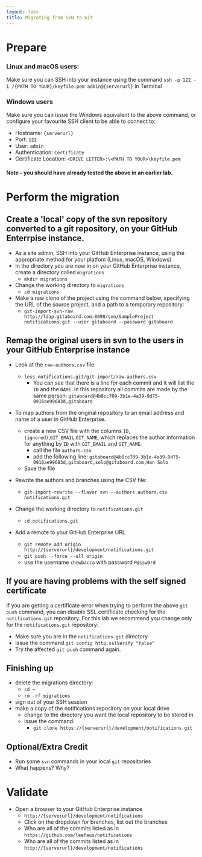 ```yaml
---
layout: labs
title: Migrating from SVN to Git
---
```


# Prepare

### Linux and macOS users:
Make sure you can SSH into your instance using the command `ssh -p 122 -i /{PATH TO YOUR}/keyfile.pem admin@{serverurl}` in Terminal

### Windows users
Make sure you can issue the Windows equivalent to the above command, or configure your favourite SSH client to be able to connect to:
  - Hostname: `{serverurl}`
  - Port: `122`
  - User: `admin`
  - Authentication: `Certificate`
  - Certificate Location: `<DRIVE LETTER>:\<PATH TO YOUR>\keyfile.pem`

#### Note - you should have already tested the above in an earlier lab.

# Perform the migration

## Create a 'local' copy of the svn repository converted to a git repository, on your GitHub Enterrpise instance.
- As a site admin, SSH into your GitHub Enterprise instance, using the appropriate method for your platfom (Linux, macOS, Windows)
- In the directory you are now in on your GitHub Enterprise instance, create a directory called `migrations`
    - `mkdir migrations`
- Change the working directory to `migrations`
    - `cd migrations`
- Make a raw clone of the project using the command below, specifying the URL of the source project, and a path to a temporary repository:
  - `git-import-svn-raw http://ldap.gitaboard.com:8090/svn/SampleProject notifications.git --user gitaboard --password gitaboard`

## Remap the original users in svn to the users in your GitHub Enterprise instance
- Look at the `raw-authors.csv` file
  - `less notifications.git/git-import/raw-authors.csv`
    - You can see that there is a line for each commit and it will list the `ID` and the `NAME`. In this repository all commits are made by the same person: `gitaboard@4b8cc709-3b1e-4a39-9d75-0916ae99683d,gitaboard`
 
 - To map authors from the original repository to an email address and name of a user in GitHub Enterprise.
   - create a new CSV file with the columns `ID`,`(ignored)`,`GIT_EMAIL`,`GIT_NAME`, which replaces the author information for anything by `ID` with `GIT_EMAIL` and `GIT_NAME`.
     - call the file `authors.csv`
     - add the following line:
   `gitaboard@4b8cc709-3b1e-4a39-9d75-0916ae99683d,gitaboard,solo@gitaboard.com,Han Solo`
    - Save the file
  - Rewrite the authors and branches using the CSV file:
    - `git-import-rewrite --flavor svn --authors authors.csv notifications.git`
  - Change the working directory to `notifications.git`
    - `cd notifications.git`
  - Add a remote to your GitHub Enterprise URL
    - `git remote add origin http://{serverurl}/development/notifications.git`
    - `git push --force --all origin` 
    - use the username `chewbacca` with password `P@ssw0rd`
 
 ## If you are having problems with the self signed certificate
If you are getting a certificate error when trying to perform the above `git push` command, you can disable SSL certificate checking for the `notifications.git` repository. For this lab we recommend you change only for the `notifications.git` repository:
  - Make sure you are in the `notifications.git` directory
  - Issue the command `git config http.sslVerify "false"`
  - Try the affected `git push` command again.

## Finishing up
- delete the migrations directory:
  - `cd ~`
  - `rm -rf migrations`
- sign out of your SSH session
- make a copy of the notifications repository on your local drive
  - change to the directory you want the local repository to be stored in
  - issue the command:
    - `git clone https://{serverurl}/development/notifications.git`

## Optional/Extra Credit
- Run some `svn` commands in your local `git` repositories
 - What happens? Why?

# Validate
- Open a browser to your GitHub Enterprise instance
  - `http://{serverurl}/development/notifications`
  - Click on the dropdown for branches, list out the branches
  - Who are all of the commits listed as in `https://github.com/leefaus/notifications`
  - Who are all of the commits listed as in `http://{serverurl}/development/notifications`
